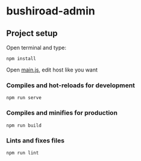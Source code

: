 # bushiroad-admin

## Project setup
Open terminal and type:
```
npm install
```
Open [main.js](./src/main.js), edit host like you want
### Compiles and hot-reloads for development
```
npm run serve
```

### Compiles and minifies for production
```
npm run build
```

### Lints and fixes files
```
npm run lint
```
